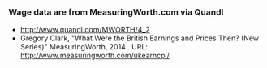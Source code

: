 ### Wage data are from MeasuringWorth.com via Quandl
- http://www.quandl.com/MWORTH/4_2
- Gregory Clark, "What Were the British Earnings and Prices Then? (New Series)" MeasuringWorth, 2014 .
URL: http://www.measuringworth.com/ukearncpi/